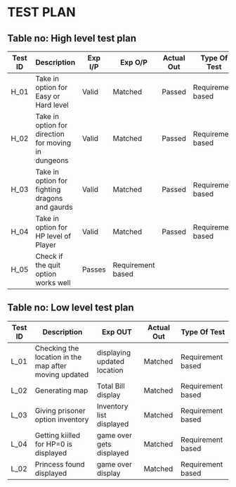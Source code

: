 # TEST PLAN
## Table no: High level test plan
| **Test ID** | **Description**                                              | **Exp I/P** | **Exp O/P** | **Actual Out** |**Type Of Test**  |    
|-------------|--------------------------------------------------------------|------------|-------------|----------------|------------------|
|  H_01       |  Take in option for Easy or Hard level  | Valid |Matched | Passed |Requirement based |
|  H_02       | Take in option for direction for moving in dungeons  | Valid | Matched | Passed | Requirement based    |
|  H_03       | Take in option for fighting dragons and gaurds  | Valid | Matched | Passed | Requirement based    |
|  H_04       | Take in option for HP level of Player | Valid | Matched | Passed | Requirement based    |
|  H_05       | Check if the quit option works well  | Passes |  Requirement based |
## Table no: Low level test plan
| **Test ID** | **Description**                                              | **Exp OUT** | **Actual Out** |**Type Of Test**  |    
|-------------|--------------------------------------------------------------|-------------|----------------|------------------|
|  L_01       |Checking the location in the map after moving updated | displaying updated location |Matched|Requirement based |
|  L_02       |Generating map | Total Bill display |Matched | Requirement based   |
|  L_03    |  Giving prisoner option inventory | Inventory list displayed| Matched | Requirement based   |
|  L_04    |  Getting kiilled for HP=0 is displayed| game over gets displayed | Matched | Requirement based   |
|  L_02       |Princess found displayed | game over display |Matched | Requirement based   |
